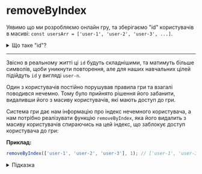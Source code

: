 # removeByIndex

Уявимо що ми розробляємо онлайн гру, та зберігаємо "id" користувачів в масиві:
`const usersArr = ['user-1', 'user-2', 'user-3', ...]`.

<details>
  <summary>Що таке "id"?</summary>
  
___

 **"id"** - (від англ. **_identity document_**, **_id_**) — унікальна ознака об'єкта,
що дозволяє відрізняти його від інших об'єктів, тобто ідентифікувати.
</details>

___

Звісно в реальному житті ці `id` будуть складнішими, та матимуть більше символів, 
щоби уникнути повторення, але для наших навчальних цілей підійдуть `id` 
у вигляді `user-n`.

Один з користувачів постійно порушував правила гри та взагалі поводився нечемно.
Тому було прийнято рішення його забанити, видаливши його з масиву користувачів,
які мають доступ до гри.

Система гри дає нам інформацію про індекс нечемного користувача, а нам потрібно
реалізувати функцію `removeByIndex`, яка його видалить з масиву користувачів
спираючись на цей індекс, що заблокує доступ користувача до гри:

**Приклад:**

```js
removeByIndex(['user-1', 'user-2', 'user-3'], 1); // ['user-1', 'user-3']
```

<details>
  <summary>Підказка</summary>
  
___

Видалення елементу з масиву за індексом можна реалізувати різними способами.
Один з таких способів - це використання методу [`splice`](https://developer.mozilla.org/en-US/docs/Web/JavaScript/Reference/Global_Objects/Array/splice).
Метод `splice` дозволяє видалити елемент за індексом, але має побічний ефект - змінює
(мутує) оригинальний масив, що може призводити до неочікуваних наслідків на практиці.

Більш надійний спосіб взяти підмасив, або простіше кажучи, відрізати частину масиву,
це використати метод `slice`, який в процесі своєї роботи НЕ змінює оригинальний масив.

Алгоритм дій має бути наступним:
* відділяємо першу частину масиву, до індексу елемента, який плануємо видалити
* відділяємо другу частину масиву, після індексу елемента, який плануємо видалити
* об'єднюємо ці масиви та повертаємо як результат виконання функції
  
</details>

